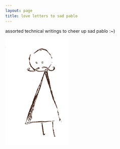 ```yaml
---
layout: page
title: love letters to sad pablo 
---
```


assorted technical writings to cheer up sad pablo :~)

<img src="assets/img/sad_p.png" width="200px" />

